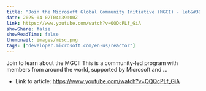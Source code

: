 ```yaml
---
title: "Join the Microsoft Global Community Initiative (MGCI) - let&#39;s grow together!"
date: 2025-04-02T04:39:00Z
link: https://www.youtube.com/watch?v=QQQcPLf_GiA
showShare: false
showReadTime: false
thumbnail: images/misc.png
tags: ["developer.microsoft.com/en-us/reactor"]
---
```

Join to learn about the MGCI! This is a community-led program with members from around the world, supported by Microsoft and ...

- Link to article: https://www.youtube.com/watch?v=QQQcPLf_GiA